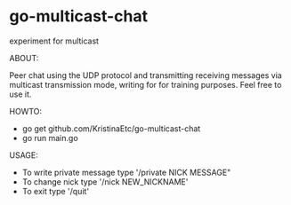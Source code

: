 # go-multicast-chat
experiment for multicast

ABOUT:

Peer chat using the UDP protocol and transmitting receiving messages via multicast transmission mode, writing for for training purposes. Feel free to use it.

HOWTO:

* go get github.com/KristinaEtc/go-multicast-chat
* go run main.go


USAGE:

* To write private message type '/private NICK MESSAGE"
* To change nick type '/nick NEW_NICKNAME'
* To exit type '/quit'